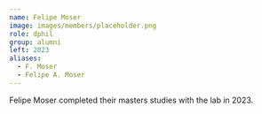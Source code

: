 ```yaml
---
name: Felipe Moser
image: images/members/placeholder.png
role: dphil
group: alumni
left: 2023
aliases:
  - F. Moser
  - Felipe A. Moser
---
```


Felipe Moser completed their masters studies with the lab in 2023.
